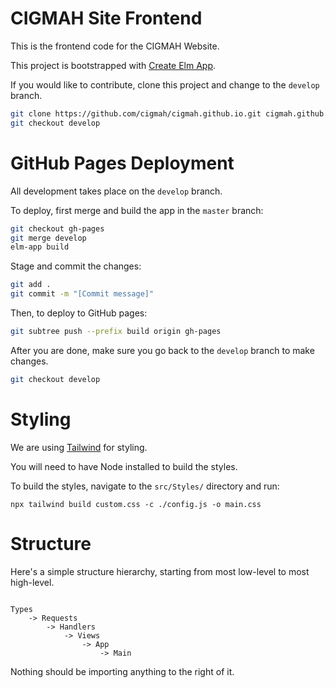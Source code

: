 # CIGMAH Site Frontend

This is the frontend code for the CIGMAH Website.

This project is bootstrapped with [Create Elm App](https://github.com/halfzebra/create-elm-app).

If you would like to contribute, clone this project and change to the `develop` branch.

``` sh
git clone https://github.com/cigmah/cigmah.github.io.git cigmah.github.io
git checkout develop
```

# GitHub Pages Deployment

All development takes place on the `develop` branch.

To deploy, first merge and build the app in the `master` branch:

``` sh
git checkout gh-pages
git merge develop
elm-app build
```

Stage and commit the changes:

``` sh
git add .
git commit -m "[Commit message]"
```

Then, to deploy to GitHub pages:

``` sh
git subtree push --prefix build origin gh-pages
```

After you are done, make sure you go back to the `develop` branch to make
changes.

``` sh
git checkout develop
```

# Styling

We are using [Tailwind](https://tailwindcss.com/docs/what-is-tailwind/)
for styling.

You will need to have Node installed to build the styles.

To build the styles, navigate to the `src/Styles/` directory and run:

```
npx tailwind build custom.css -c ./config.js -o main.css
```

# Structure

Here's a simple structure hierarchy, starting from most low-level to most high-level.

```

Types
    -> Requests
        -> Handlers
            -> Views
                -> App
                    -> Main

```

Nothing should be importing anything to the right of it.

